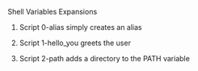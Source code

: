 Shell Variables Expansions

1. Script 0-alias simply creates an alias

2. Script 1-hello_you greets the user
 
3. Script 2-path adds a directory to the PATH variable

